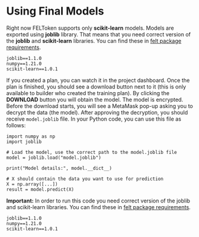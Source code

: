 # Using Final Models

Right now FELToken supports only **scikit-learn** models. Models are exported using **joblib** library. That means that you need correct version of the **joblib** and **scikit-learn** libraries. You can find these in [felt package requirements](https://github.com/FELToken/federated-learning-token/blob/main/requirements-lib.txt).

```
joblib==1.1.0
numpy==1.21.0
scikit-learn==1.0.1
```

If you created a plan, you can watch it in the project dashboard. Once the plan is finished, you should see a download button next to it (this is only available to builder who created the training plan). By clicking the **DOWNLOAD** button you will obtain the model. The model is encrypted. Before the download starts, you will see a MetaMask pop-up asking you to decrypt the data (the model). After approving the decryption, you should receive `model.joblib` file. In your Python code, you can use this file as follows:

```
import numpy as np
import joblib

# Load the model, use the correct path to the model.joblib file
model = joblib.load("model.joblib")

print("Model details:", model.__dict__)

# X should contain the data you want to use for prediction
X = np.array([...])
result = model.predict(X)
```

**Important:** In order to run this code you need correct version of the joblib and scikit-learn libraries. You can find these in [felt package requirements](https://github.com/FELToken/federated-learning-token/blob/main/requirements-lib.txt).

```
joblib==1.1.0
numpy==1.21.0
scikit-learn==1.0.1
```
